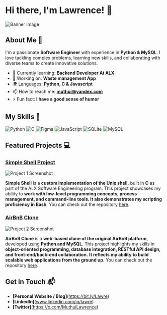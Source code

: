 # Hi there, I'm Lawrence! 👋

![Banner Image](your_banner_image_url_here)

## About Me 🚀

I'm a passionate **Software Engineer** with experience in **Python & MySQL**. I love tackling complex problems, learning new skills, and collaborating with diverse teams to create innovative solutions.

- 🌱 Currently learning: **Backend Developer At ALX**
- 🔭 Working on: **Waste management App**
- 🌍 Languages: **Python, C & Javascript**
- 📫 How to reach me: **muthui@yandex.com**
- ⚡ Fun fact: **I have a good sense of humor**

## My Skills 🧠

![Python](https://img.shields.io/badge/Python-FFD43B?style=for-the-badge&logo=python&logoColor=blue)
![C](https://img.shields.io/badge/C-00599C?style=for-the-badge&logo=c&logoColor=white)
![Figma](https://img.shields.io/badge/Figma-F24E1E?style=for-the-badge&logo=figma&logoColor=white)
![JavaScript](https://img.shields.io/badge/-JavaScript-F7DF1E?style=flat-square&logo=javascript&logoColor=black)
![SQLite](https://img.shields.io/badge/Sqlite-003B57?style=for-the-badge&logo=sqlite&logoColor=white)
![MySQL](https://img.shields.io/badge/MySQL-005C84?style=for-the-badge&logo=mysql&logoColor=white)



## Featured Projects 💻

### [Simple Shell Project](https://github.com/Levyslater/simple_shell)

![Project 1 Screenshot](https://prnt.sc/om2eBFZmOScE)

**Simple Shell** is a **custom implementation of the Unix shell,** built in **C** as part of the ALX Software Engineering program. This project showcases my ability to **work with low-level programming concepts, process management, and command-line tools. It also demonstrates my scripting proficiency in Bash**. You can check out the repository [here](https://github.com/Levyslater/simple_shell).

### [AirBnB Clone](https://github.com/Levyslater/AirBnB_clone_v4)

![Project 2 Screenshot](https://drive.google.com/file/d/1qg6sA0pajm0bLtVAiarPlBsuuWxQ0x-6/view?usp=drive_link)

**AirBnB Clone** is a **web-based clone of the original AirBnB platform,** developed using **Python and MySQL.** This project highlights my skills in **object-oriented programming, database integration, RESTful API design, and front-end/back-end collaboration.** **It reflects my ability to build scalable web applications from the ground up.** You can check out the repository [here](https://github.com/Levyslater/AirBnB_clone_v4).

## Get in Touch 📬

- **[Personal Website / Blog]**(https://bit.ly/Lawre)
- **[LinkedIn]**(www.linkedin.com/in/lawre)
- **[Twitter]**(https://x.com/MuthuiLawrence)


